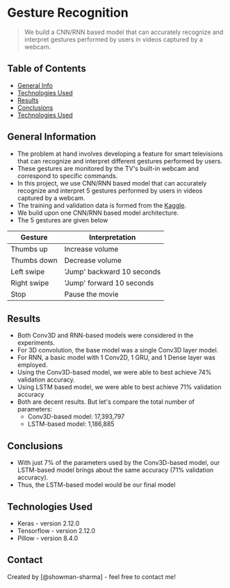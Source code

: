 # Gesture Recognition
> We build a CNN/RNN based model that can accurately recognize and interpret gestures performed by users in videos captured by a webcam. 
 


## Table of Contents
* [General Info](#general-information)
* [Technologies Used](#technologies-used)
* [Results](#results)
* [Conclusions](#conclusions)
* [Technologies Used](#technologies-used)

<!-- You can include any other section that is pertinent to your problem -->

## General Information
- The problem at hand involves developing a feature for smart televisions that can recognize and interpret 
different gestures performed by users.
- These gestures are monitored by the TV's built-in webcam and correspond to specific commands. 
- In this project, we use CNN/RNN based model that can accurately recognize and interpret 5 gestures performed by users in videos captured by a webcam.
- The training and validation data is formed from the [Kaggle](https://www.kaggle.com/datasets/imsparsh/gesture-recognition).
- We build upon one CNN/RNN based model architecture.
- The 5 gestures are given below

Gesture | Interpretation
--- | ---
Thumbs up | Increase volume
Thumbs down | Decrease volume
Left swipe | 'Jump' backward 10 seconds
Right swipe | 'Jump' forward 10 seconds
Stop | Pause the movie
<!-- You don't have to answer all the questions - just the ones relevant to your project. -->

## Results
- Both Conv3D and RNN-based models were considered in the experiments.
- For 3D convolution, the base model was a single Conv3D layer model.
- For RNN, a basic model with 1 Conv2D, 1 GRU, and 1 Dense layer was employed.
- Using the Conv3D-based model, we were able to best achieve 74% validation accuracy.
-  Using LSTM based model, we were able to best achieve 71% validation accuracy
-  Both are decent results. But let's compare the total number of parameters:
    - Conv3D-based model: 17,393,797
    - LSTM-based model: 1,186,885

## Conclusions
- With just 7% of the parameters used by the Conv3D-based model, our LSTM-based model brings about the same accuracy (71% validation accuracy).
- Thus, the LSTM-based model would be our final model

<!-- You don't have to answer all the questions - just the ones relevant to your project. -->


## Technologies Used
- Keras - version 2.12.0
- Tensorflow - version 2.12.0
- Pillow - version 8.4.0

<!-- As the libraries versions keep on changing, it is recommended to mention the version of library used in this project -->



## Contact
Created by [@showman-sharma] - feel free to contact me!


<!-- Optional -->
<!-- ## License -->
<!-- This project is open source and available under the [... License](). -->

<!-- You don't have to include all sections - just the one's relevant to your project -->
